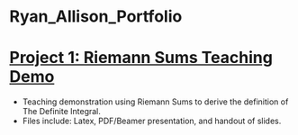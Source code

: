 # Ryan_Allison_Portfolio

# [Project 1: Riemann Sums Teaching Demo](https://github.com/ryanallison/Riemann-Sums-Teaching-Demo.git)
- Teaching demonstration using Riemann Sums to derive the definition of The Definite Integral.
- Files include: Latex, PDF/Beamer presentation, and handout of slides.
